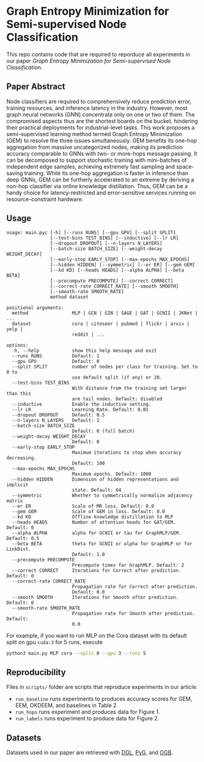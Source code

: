 # Graph Entropy Minimization for Semi-supervised Node Classification

This repo contains code that are required to reporduce all experiments in our paper *Graph Entropy Minimization for Semi-supervised Node Classification*.

## Paper Abstract

Node classifiers are required to comprehensively reduce prediction error, training resources, and inference latency in the industry.
However, most graph neural networks (GNN) concentrate only on one or two of them.
The compromised aspects thus are the shortest boards on the bucket, hindering their practical deployments for industrial-level tasks.
This work proposes a semi-supervised learning method termed Graph Entropy Minimization (GEM) to resolve the three issues simultaneously.
GEM benefits its one-hop aggregation from massive uncategorized nodes, making its prediction accuracy comparable to GNNs with two- or more-hops message passing.
It can be decomposed to support stochastic training with mini-batches of independent edge samples, achieving extremely fast sampling and space-saving training.
While its one-hop aggregation is faster in inference than deep GNNs, GEM can be furtherly accelerated to an extreme by deriving a non-hop classifier via online knowledge distillation.
Thus, GEM can be a handy choice for latency-restricted and error-sensitive services running on resource-constraint hardware.

## Usage

```
usage: main.pyc [-h] [--runs RUNS] [--gpu GPU] [--split SPLIT]
                [--test-bins TEST_BINS] [--inductive] [--lr LR]
                [--dropout DROPOUT] [--n-layers N_LAYERS]
                [--batch-size BATCH_SIZE] [--weight-decay WEIGHT_DECAY]
                [--early-stop EARLY_STOP] [--max-epochs MAX_EPOCHS]
                [--hidden HIDDEN] [--symmetric] [--er ER] [--gem GEM]
                [--kd KD] [--heads HEADS] [--alpha ALPHA] [--beta BETA]
                [--precompute PRECOMPUTE] [--correct CORRECT]
                [--correct-rate CORRECT_RATE] [--smooth SMOOTH]
                [--smooth-rate SMOOTH_RATE]
                method dataset

positional arguments:
  method                MLP | GCN | GIN | SAGE | GAT | GCNII | JKNet | ...
  dataset               cora | citeseer | pubmed | flickr | arxiv | yelp |
                        reddit | ...

options:
  -h, --help            show this help message and exit
  --runs RUNS           Default: 1
  --gpu GPU             Default: 0
  --split SPLIT         number of nodes per class for training. Set to 0 to
                        use default split (if any) or 20.
  --test-bins TEST_BINS
                        With distance from the training set larger than this
                        are tail nodes. Default: disabled
  --inductive           Enable the inductive setting.
  --lr LR               Learning Rate. Default: 0.01
  --dropout DROPOUT     Default: 0.5
  --n-layers N_LAYERS   Default: 2
  --batch-size BATCH_SIZE
                        Default: 0 (full batch)
  --weight-decay WEIGHT_DECAY
                        Default: 0
  --early-stop EARLY_STOP
                        Maximum iterations to stop when accuracy decreasing.
                        Default: 100
  --max-epochs MAX_EPOCHS
                        Maximum epochs. Default: 1000
  --hidden HIDDEN       Dimension of hidden representations and implicit
                        state. Default: 64
  --symmetric           Whether to symmetrically normalize adjacency matrix
  --er ER               Scale of MR loss. Default: 0.0
  --gem GEM             Scale of GEM in loss. Default: 0.0
  --kd KD               Offline knowledge distillation to MLP
  --heads HEADS         Number of attention heads for GAT/GEM. Default: 0
  --alpha ALPHA         alpha for GCNII or tau for GraphMLP/GEM. Default: 0.5
  --beta BETA           theta for GCNII or alpha for GraphMLP or for LinkDist.
                        Default: 1.0
  --precompute PRECOMPUTE
                        Precompute times for GraphMLP. Default: 2
  --correct CORRECT     Iterations for Correct after prediction. Default: 0
  --correct-rate CORRECT_RATE
                        Propagation rate for Correct after prediction.
                        Default: 0.0
  --smooth SMOOTH       Iterations for Smooth after prediction. Default: 0
  --smooth-rate SMOOTH_RATE
                        Propagation rate for Smooth after prediction. Default:
                        0.0
```

For example, if you want to run MLP on the Cora dataset with its default split on gpu `cuda:3` for 5 runs, execute

```bash
python3 main.py MLP cora --split 0 --gpu 3 --runs 5
```

## Reproducibility

Files in `scripts/` folder are scripts that reproduce experiments in our article.

* `run_baseline` runs experiments to produces accuracy scores for GEM, EEM, OKDEEM, and baselines in Table 2
* `run_hops` runs experiment and produces data for Figure 1.
* `run_labels` runs experiment to produce data for Figure 2.

## Datasets

Datasets used in our paper are retrieved with [DGL](https://github.com/dmlc/dgl), [PyG](https://github.com/pyg-team/pytorch_geometric), and [OGB](https://github.com/snap-stanford/ogb).
